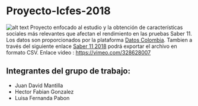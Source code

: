 # Proyecto-Icfes-2018
![alt text](https://upload.wikimedia.org/wikipedia/commons/thumb/4/4b/Icfes_Colombia_logo.svg/1200px-Icfes_Colombia_logo.svg.png)
Proyecto enfocado al estudio y la obtención de características sociales más relevantes que afectan el rendimiento en las pruebas Saber 11. Los datos son proporcionados por la plataforma [Datos Colombia](https://www.datos.gov.co/). Tambien a través del siguiente enlace [Saber 11 2018](https://www.datos.gov.co/Educaci-n/Saber-11-2018-2/m2nt-jw2h) podrá exportar el archivo en formato CSV. 
Enlace video : https://vimeo.com/328628007
## Integrantes del grupo de trabajo:
* Juan David Mantilla 
* Hector Fabian Gonzalez
* Luisa Fernanda Pabon
